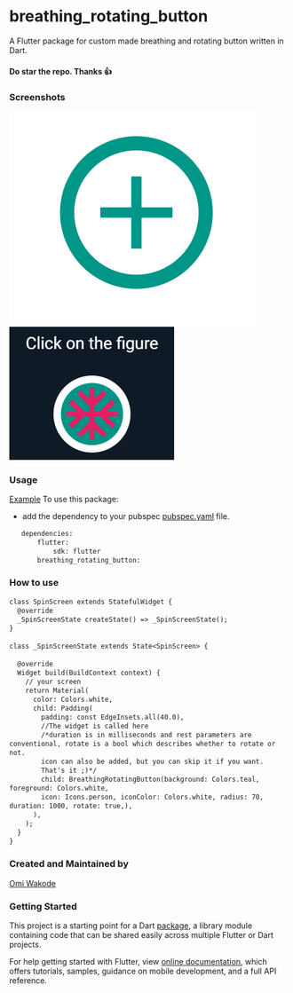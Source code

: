 # breathing_rotating_button

A Flutter package for custom made breathing and rotating button written in Dart.

#### Do star the repo. Thanks :+1:
### Screenshots
 ![image](https://github.com/OmiWakode/breathing_rotating_button/blob/master/Screenshot_20200226-181609.png)
![image](https://github.com/OmiWakode/breathing_rotating_button/blob/master/BreatheRotate.gif)
### Usage
[Example](https://github.com/OmiWakode/breathing_rotating_button/blob/master/example/example_app.dart)
To use this package:
 * add the dependency to your pubspec [pubspec.yaml](https://github.com/OmiWakode/breathing_rotating_button/blob/master/pubspec.yaml) file.
 ```
    dependencies:
        flutter:
            sdk: flutter
        breathing_rotating_button:
 ```
### How to use
 ```
 class SpinScreen extends StatefulWidget {
   @override
   _SpinScreenState createState() => _SpinScreenState();
 }
 
 class _SpinScreenState extends State<SpinScreen> {
 
   @override
   Widget build(BuildContext context) {
     // your screen
     return Material(
       color: Colors.white,
       child: Padding(
         padding: const EdgeInsets.all(40.0),
         //The widget is called here
         /*duration is in milliseconds and rest parameters are conventional, rotate is a bool which describes whether to rotate or not.
         icon can also be added, but you can skip it if you want.
         That's it ;)*/
         child: BreathingRotatingButton(background: Colors.teal, foreground: Colors.white, 
         icon: Icons.person, iconColor: Colors.white, radius: 70, duration: 1000, rotate: true,),
       ),
     );
   }
 }
 ```
### Created and Maintained by
[Omi Wakode](https://github.com/OmiWakode)




### Getting Started
This project is a starting point for a Dart
[package](https://flutter.dev/developing-packages/),
a library module containing code that can be shared easily across
multiple Flutter or Dart projects.

For help getting started with Flutter, view 
[online documentation](https://flutter.dev/docs), which offers tutorials, 
samples, guidance on mobile development, and a full API reference.
